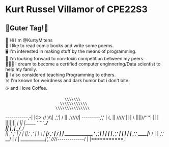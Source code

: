 # Kurt Russel Villamor of CPE22S3
##  👋__Guter Tag!__👋
📛 Hi I'm @KurtyMitens <br>
📖 I like to read comic books and write some poems. <br>
🖥️ I'm interested in making stuff by the means of programming. <br>
🤮 I'm looking forward to non-toxic competition between my peers. <br>
👨🏽‍🔬 I dream to become a certified computer enginnering/Data scientist to help my family. <br>
🍎 I also considered teaching Programming to others. <br> 
☠️ I'm known for weirdness and dark humor but i don't bite. <br>
☕ and I love Coffee. <br> 

                              \\\\\\\
                            \\\\\\\\\\\\
                          \\\\\\\\\\\\\\\
  -----------,-|           |C>   // )\\\\|
           ,','|          /    || ,'/////|
---------,','  |         (,    ||   /////
         ||    |          \\  ||||//''''|
         ||    |           |||||||     _|
         ||    |______      `````\____/ \
         ||    |     ,|         _/_____/ \
         ||  ,'    ,' |        /          |
         ||,'    ,'   |       |         \  |
_________|/    ,'     |      /           | |
_____________,'      ,',_____|      |    | |
             |     ,','      |      |    | |
             |   ,','    ____|_____/    /  |
             | ,','  __/ |             /   |
_____________|','   ///_/-------------/   |
              |===========,'
